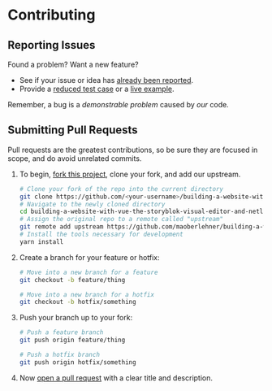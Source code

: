 # Contributing

## Reporting Issues

Found a problem? Want a new feature?

- See if your issue or idea has [already been reported].
- Provide a [reduced test case] or a [live example].

Remember, a bug is a *demonstrable problem* caused by *our* code.

## Submitting Pull Requests

Pull requests are the greatest contributions, so be sure they are focused in scope, and do avoid unrelated commits.

1. To begin, [fork this project], clone your fork, and add our upstream.
   ```bash
   # Clone your fork of the repo into the current directory
   git clone https://github.com/<your-username>/building-a-website-with-vue-the-storyblok-visual-editor-and-netlify
   # Navigate to the newly cloned directory
   cd building-a-website-with-vue-the-storyblok-visual-editor-and-netlify
   # Assign the original repo to a remote called "upstream"
   git remote add upstream https://github.com/maoberlehner/building-a-website-with-vue-the-storyblok-visual-editor-and-netlify
   # Install the tools necessary for development
   yarn install
   ```

2. Create a branch for your feature or hotfix:
   ```bash
   # Move into a new branch for a feature
   git checkout -b feature/thing
   ```

   ```bash
   # Move into a new branch for a hotfix
   git checkout -b hotfix/something
   ```

3. Push your branch up to your fork:
   ```bash
   # Push a feature branch
   git push origin feature/thing
   ```

   ```bash
   # Push a hotfix branch
   git push origin hotfix/something
   ```

4. Now [open a pull request] with a clear title and description.

[already been reported]: https://github.com/maoberlehner/building-a-website-with-vue-the-storyblok-visual-editor-and-netlify/issues
[fork this project]:     https://github.com/maoberlehner/building-a-website-with-vue-the-storyblok-visual-editor-and-netlify/fork
[live example]:          http://codepen.io/pen
[open a pull request]:   https://help.github.com/articles/using-pull-requests/
[reduced test case]:     https://css-tricks.com/reduced-test-cases/
